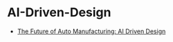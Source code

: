 # AI-Driven-Design
- [The Future of Auto Manufacturing: AI Driven Design](https://youtu.be/z8fYer8G3Y8)
